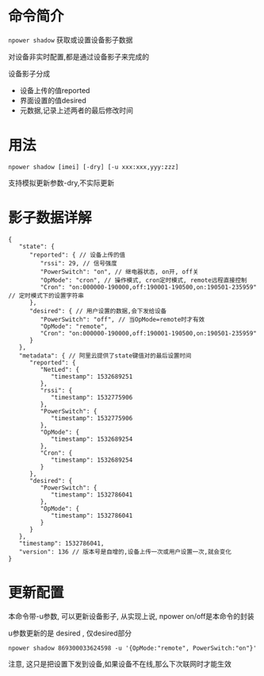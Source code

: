 命令简介
======= 

`npower shadow` 获取或设置设备影子数据
    
对设备非实时配置,都是通过设备影子来完成的

设备影子分成 
- 设备上传的值reported
- 界面设置的值desired
- 元数据,记录上述两者的最后修改时间

用法
=======

```
npower shadow [imei] [-dry] [-u xxx:xxx,yyy:zzz]
```

支持模拟更新参数-dry,不实际更新

影子数据详解
======

```
{
   "state": {
      "reported": { // 设备上传的值
         "rssi": 29, // 信号强度
         "PowerSwitch": "on", // 继电器状态, on开, off关
         "OpMode": "cron", // 操作模式, cron定时模式, remote远程直接控制
         "Cron": "on:000000-190000,off:190001-190500,on:190501-235959" // 定时模式下的设置字符串
      },
      "desired": { // 用户设置的数据,会下发给设备
         "PowerSwitch": "off", // 当OpMode=remote时才有效
         "OpMode": "remote",
         "Cron": "on:000000-190000,off:190001-190500,on:190501-235959"
      }
   },
   "metadata": { // 阿里云提供了state键值对的最后设置时间
      "reported": {
         "NetLed": {
            "timestamp": 1532689251
         },
         "rssi": {
            "timestamp": 1532775906
         },
         "PowerSwitch": {
            "timestamp": 1532775906
         },
         "OpMode": {
            "timestamp": 1532689254
         },
         "Cron": {
            "timestamp": 1532689254
         }
      },
      "desired": {
         "PowerSwitch": {
            "timestamp": 1532786041
         },
         "OpMode": {
            "timestamp": 1532786041
         }
      }
   },
   "timestamp": 1532786041,
   "version": 136 // 版本号是自增的,设备上传一次或用户设置一次,就会变化
}
```

更新配置
=============

本命令带-u参数, 可以更新设备影子, 从实现上说, npower on/off是本命令的封装

u参数更新的是 desired , 仅desired部分

```
npower shadow 869300033624598 -u '{OpMode:"remote", PowerSwitch:"on"}'
```

注意, 这只是把设置下发到设备,如果设备不在线,那么下次联网时才能生效